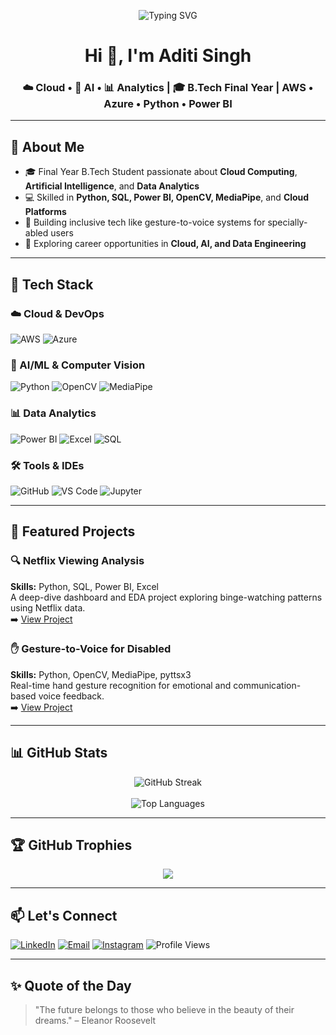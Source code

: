 

<!-- Header Banner -->
<p align="center">
  <img src="https://readme-typing-svg.demolab.com?font=Fira+Code&duration=3000&pause=1000&center=true&vCenter=true&width=650&lines=Cloud+Engineer+%7C+AI+Engineer+%7C+Data+Analyst;Final+Year+B.Tech+Student+%7C+Python+%7C+Power+BI;Welcome+to+my+GitHub+Portfolio!" alt="Typing SVG" />
</p>

<h1 align="center">Hi 👋, I'm Aditi Singh</h1>
<h3 align="center">☁️ Cloud • 🤖 AI • 📊 Analytics | 🎓 B.Tech Final Year | AWS • Azure • Python • Power BI</h3>

---

## 💼 About Me

- 🎓 Final Year B.Tech Student passionate about **Cloud Computing**, **Artificial Intelligence**, and **Data Analytics**
- 💻 Skilled in **Python, SQL, Power BI, OpenCV, MediaPipe**, and **Cloud Platforms**
- 🧠 Building inclusive tech like gesture-to-voice systems for specially-abled users
- 🚀 Exploring career opportunities in **Cloud, AI, and Data Engineering**

---

## 🧰 Tech Stack

### ☁️ Cloud & DevOps  
![AWS](https://img.shields.io/badge/AWS-232F3E?style=for-the-badge&logo=amazonaws&logoColor=white)
![Azure](https://img.shields.io/badge/Azure-0078D4?style=for-the-badge&logo=microsoftazure&logoColor=white)

### 🤖 AI/ML & Computer Vision  
![Python](https://img.shields.io/badge/Python-FFD43B?style=for-the-badge&logo=python&logoColor=blue)
![OpenCV](https://img.shields.io/badge/OpenCV-5C3EE8?style=for-the-badge&logo=opencv&logoColor=white)
![MediaPipe](https://img.shields.io/badge/MediaPipe-FF6F00?style=for-the-badge&logo=mediapipe&logoColor=white)

### 📊 Data Analytics  
![Power BI](https://img.shields.io/badge/PowerBI-F2C811?style=for-the-badge&logo=powerbi&logoColor=black)
![Excel](https://img.shields.io/badge/Excel-217346?style=for-the-badge&logo=microsoft-excel&logoColor=white)
![SQL](https://img.shields.io/badge/SQL-003B57?style=for-the-badge&logo=postgresql&logoColor=white)

### 🛠️ Tools & IDEs  
![GitHub](https://img.shields.io/badge/GitHub-181717?style=for-the-badge&logo=github)
![VS Code](https://img.shields.io/badge/VSCode-007ACC?style=for-the-badge&logo=visual-studio-code&logoColor=white)
![Jupyter](https://img.shields.io/badge/Jupyter-F37626?style=for-the-badge&logo=jupyter&logoColor=white)

---

## 🌟 Featured Projects

### 🔍 Netflix Viewing Analysis  
**Skills:** Python, SQL, Power BI, Excel  
A deep-dive dashboard and EDA project exploring binge-watching patterns using Netflix data.  
➡️ [View Project](https://github.com/aditisingh2005/netflix-watch-analysis)

### ✋ Gesture-to-Voice for Disabled  
**Skills:** Python, OpenCV, MediaPipe, pyttsx3  
Real-time hand gesture recognition for emotional and communication-based voice feedback.  
➡️ [View Project](https://github.com/aditisingh2005/gesture-voice-system)

---

## 📊 GitHub Stats

<p align="center">
  <img src="https://github-readme-streak-stats.herokuapp.com?user=aditisingh2005&theme=radical&hide_border=true&date_format=M%20j%5B%2C%20Y%5D" alt="GitHub Streak" />
  <br><br>
  <img src="https://github-readme-stats.vercel.app/api/top-langs/?username=aditisingh2005&layout=compact&theme=radical" alt="Top Languages" />
</p>

---

## 🏆 GitHub Trophies

<p align="center">
  <img src="https://github-profile-trophy.vercel.app/?username=aditisingh2005&theme=radical&row=1&column=6" />
</p>

---

## 📫 Let's Connect

[![LinkedIn](https://img.shields.io/badge/LinkedIn-Aditi%20Singh-blue?style=flat&logo=linkedin)](https://www.linkedin.com/in/aditi-singh-1b95602a3/)
[![Email](https://img.shields.io/badge/Gmail-aditiamitsingh2%40gmail.com-red?style=flat&logo=gmail&logoColor=white)](mailto:aditiamitsingh2@gmail.com)
[![Instagram](https://img.shields.io/badge/Instagram-aditi_.singh-E4405F?style=flat&logo=instagram&logoColor=white)](https://instagram.com/aditi_.singh)
![Profile Views](https://komarev.com/ghpvc/?username=aditisingh2005&label=Profile%20Views&color=blue&style=flat)

---

## ✨ Quote of the Day

> "The future belongs to those who believe in the beauty of their dreams." – Eleanor Roosevelt

